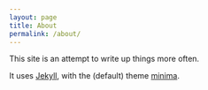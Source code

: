 ```yaml
---
layout: page
title: About
permalink: /about/
---
```


This site is an attempt to write up things more often.

It uses [Jekyll](https://github.com/jekyll/jekyll), with the (default) theme [minima](https://github.com/jekyll/minima).

